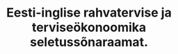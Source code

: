 ---
title: Eesti-inglise rahvatervise ja terviseökonoomika seletussõnaraamat.
title_en: Estonian-English Explanatory Dictionary of Public Health. Health Economics
notes: 'Väljavõte "Eesti-inglise rahvatervise seletussõnastikust", mis on koostatud Tartu Ülikoolis peremeditsiini ja rahvatervise instituudis.'
notes_en: 'An extract from "The Estonian-English Explanatory Dictionary of Public Health" that is compiled in the University of Tartu in the Institute of Family Medicine and Public Health.'
category:
  - Tervis
category_en:
  - Health
resources:
  - name: rahvatervise terviseökonoomika seletussõnaraamat
    url: 'https://www.eurotermbank.com/collections/475'
    format: HTML
    interactive: 'False'
license: OTHER
update_freq: 'http://purl.org/linked-data/sdmx/2009/code#freq-A'
organization: Tartu ülikool
maintainer_name: Ele Kiisk
maintainer_email: ''
maintainer_phone: ''
date_issued: '21/03/2020'
date_modified: 2021/01/02
---